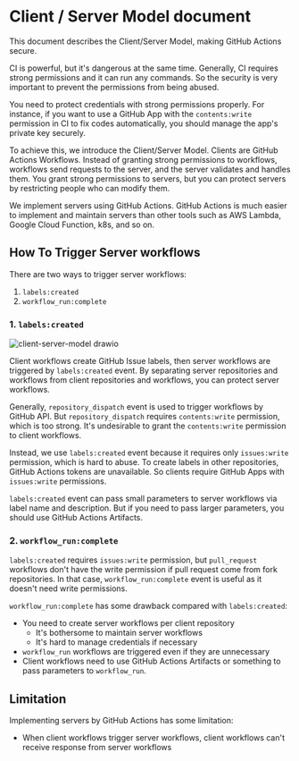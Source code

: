 # Client / Server Model document

This document describes the Client/Server Model, making GitHub Actions secure.

CI is powerful, but it's dangerous at the same time.
Generally, CI requires strong permissions and it can run any commands.
So the security is very important to prevent the permissions from being abused.

You need to protect credentials with strong permissions properly.
For instance, if you want to use a GitHub App with the `contents:write` permission in CI to fix codes automatically, you should manage the app's private key securely.

To achieve this, we introduce the Client/Server Model.
Clients are GitHub Actions Workflows.
Instead of granting strong permissions to workflows, workflows send requests to the server, and the server validates and handles them.
You grant strong permissions to servers, but you can protect servers by restricting people who can modify them.

We implement servers using GitHub Actions.
GitHub Actions is much easier to implement and maintain servers than other tools such as AWS Lambda, Google Cloud Function, k8s, and so on.

## How To Trigger Server workflows

There are two ways to trigger server workflows:

1. `labels:created`
1. `workflow_run:complete`

### 1. `labels:created`

![client-server-model drawio](https://github.com/user-attachments/assets/fb85fd55-66a6-47b1-8b21-90ea0eb7102b)

Client workflows create GitHub Issue labels, then server workflows are triggered by `labels:created` event.
By separating server repositories and workflows from client repositories and workflows, you can protect server workflows.

Generally, `repository_dispatch` event is used to trigger workflows by GitHub API.
But `repository_dispatch` requires `contents:write` permission, which is too strong.
It's undesirable to grant the `contents:write` permission to client workflows.

Instead, we use `labels:created` event because it requires only `issues:write` permission, which is hard to abuse.
To create labels in other repositories, GitHub Actions tokens are unavailable.
So clients require GitHub Apps with `issues:write` permissions.

`labels:created` event can pass small parameters to server workflows via label name and description.
But if you need to pass larger parameters, you should use GitHub Actions Artifacts.

### 2. `workflow_run:complete`

`labels:created` requires `issues:write` permission, but `pull_request` workflows don't have the write permission if pull request come from fork repositories.
In that case, `workflow_run:complete` event is useful as it doesn't need write permissions.

`workflow_run:complete` has some drawback compared with `labels:created`:

- You need to create server workflows per client repository
  - It's bothersome to maintain server workflows
  - It's hard to manage credentials if necessary
- `workflow_run` workflows are triggered even if they are unnecessary
- Client workflows need to use GitHub Actions Artifacts or something to pass parameters to `workflow_run`.

## Limitation

Implementing servers by GitHub Actions has some limitation:

- When client workflows trigger server workflows, client workflows can't receive response from server workflows
